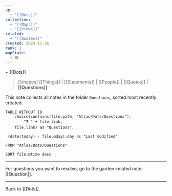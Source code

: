 ```yaml
---
up:
  - "[[Dots]]"
collection:
  - "[[Maps]]"
  - "[[Views]]"
related:
  - "[[Quotes]]"
created: 2023-11-26
rank: 2
mapState:
  - 🟩
---
```

~ [[Dots]] 

> [!shapes] [[Things]] | [[Statements]] | [[People]] | [[Quotes]] | **[[Questions]]** 

This note collects all notes in the folder `Questions`, sorted most recently created. 

```dataview
TABLE WITHOUT ID
	choice(contains(file.path, "Atlas/Dots/Questions"),
		"❓ " + file.link,
	file.link) as "Questions",
 
 (date(today) - file.mday).day as "Last modified"

FROM "Atlas/Dots/Questions"

SORT file.mtime desc
```

---

For questions you want to resolve, go to the garden-related note: [[Question]].

---

Back to [[Dots]].